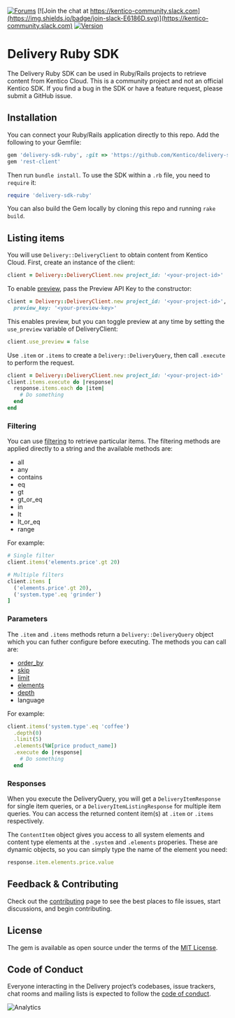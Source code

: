 [![Forums](https://img.shields.io/badge/chat-on%20forums-orange.svg)](https://forums.kenticocloud.com) [![Join the chat at https://kentico-community.slack.com](https://img.shields.io/badge/join-slack-E6186D.svg)](https://kentico-community.slack.com) [![Version](https://img.shields.io/badge/version-0.2.0-green.svg)](https://github.com/Kentico/delivery-sdk-ruby/blob/master/lib/delivery/version.rb)

# Delivery Ruby SDK

The Delivery Ruby SDK can be used in Ruby/Rails projects to retrieve content from Kentico Cloud. This is a community project and not an official Kentico SDK. If you find a bug in the SDK or have a feature request, please submit a GitHub issue.

## Installation

You can connect your Ruby/Rails application directly to this repo. Add the following to your Gemfile:

```ruby
gem 'delivery-sdk-ruby', :git => 'https://github.com/Kentico/delivery-sdk-ruby.git'
gem 'rest-client'
```

Then run `bundle install`. To use the SDK within a `.rb` file, you need to `require` it:

```ruby
require 'delivery-sdk-ruby'
```

You can also build the Gem locally by cloning this repo and running `rake build`.

## Listing items

You will use `Delivery::DeliveryClient` to obtain content from Kentico Cloud. First, create an instance of the client:

```ruby
client = Delivery::DeliveryClient.new project_id: '<your-project-id>'
```

To enable [preview](https://developer.kenticocloud.com/docs/previewing-content-in-a-separate-environment "preview"), pass the Preview API Key to the constructor:

```ruby
client = Delivery::DeliveryClient.new project_id: '<your-project-id>',
  preview_key: '<your-preview-key>'
```

This enables preview, but you can toggle preview at any time by setting the `use_preview` variable of DeliveryClient:

```ruby
client.use_preview = false
```

Use `.item` or `.items` to create a `Delivery::DeliveryQuery`, then call `.execute` to perform the request.

```ruby
client = Delivery::DeliveryClient.new project_id: '<your-project-id>'
client.items.execute do |response|
  response.items.each do |item|
    # Do something
  end
end
```

### Filtering

You can use [filtering](https://developer.kenticocloud.com/v1/reference#content-filtering "filtering") to retrieve particular items. The filtering methods are applied directly to a string and the available methods are:

- all
- any
- contains
- eq
- gt
- gt_or_eq
- in
- lt
- lt_or_eq
- range

For example:

```ruby
# Single filter
client.items('elements.price'.gt 20)

# Multiple filters
client.items [
  ('elements.price'.gt 20),
  ('system.type'.eq 'grinder')
]
```

### Parameters

The `.item` and `.items` methods return a `Delivery::DeliveryQuery` object which you can futher configure before executing. The methods you can call are:

- [order_by](https://developer.kenticocloud.com/v1/reference#content-ordering "order_by")
- [skip](https://developer.kenticocloud.com/v1/reference#listing-response-paging "skip")
- [limit](https://developer.kenticocloud.com/v1/reference#listing-response-paging "limit")
- [elements](https://developer.kenticocloud.com/v1/reference#projection "elements")
- [depth](https://developer.kenticocloud.com/v1/reference#linked-content "depth")
- language

For example:

```ruby
client.items('system.type'.eq 'coffee')
  .depth(0)
  .limit(5)
  .elements(%W[price product_name])
  .execute do |response|
    # Do something
  end
```

### Responses

When you execute the DeliveryQuery, you will get a `DeliveryItemResponse` for single item queries, or a `DeliveryItemListingResponse` for multiple item queries. You can access the returned content item(s) at `.item` or `.items` respectively.

The `ContentItem` object gives you access to all system elements and content type elements at the `.system` and `.elements` properies. These are dynamic objects, so you can simply type the name of the element you need:

```ruby
response.item.elements.price.value
```

## Feedback & Contributing

Check out the [contributing](https://github.com/Kentico/delivery-sdk-ruby/blob/master/CONTRIBUTING.md) page to see the best places to file issues, start discussions, and begin contributing.

## License

The gem is available as open source under the terms of the [MIT License](https://opensource.org/licenses/MIT).

## Code of Conduct

Everyone interacting in the Delivery project’s codebases, issue trackers, chat rooms and mailing lists is expected to follow the [code of conduct](https://github.com/Kentico/delivery-sdk-net/blob/master/CODE_OF_CONDUCT.md).

![Analytics](https://kentico-ga-beacon.azurewebsites.net/api/UA-69014260-4/Kentico/delivery-sdk-ruby?pixel)
